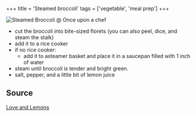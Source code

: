 +++ 
title = 'Steamed broccoli' 
tags = ['vegetable', 'meal prep'] 
+++

![Steamed Broccoli @ Once upon a chef](https://www.onceuponachef.com/images/2024/05/Steamed-Broccoli-Hero-2.jpg)

- cut the broccoli into bite-sized florets
  (you can also peel, dice, and steam the stalk)
- add it to a rice cooker
- if no rice cooker:
  - add it to asteamer basket and place it in a saucepan filled with 1 inch of water
- steam until broccoli is tender and bright green.
- salt, pepper, and a little bit of lemon juice

## Source

[Love and Lemons](https://www.loveandlemons.com/steamed-broccoli/)
